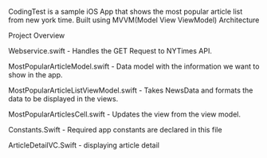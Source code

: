 CodingTest is a sample iOS App that shows the most popular article list from new york time. Built using MVVM(Model View ViewModel) Architecture

Project Overview 

Webservice.swift - Handles the GET Request to NYTimes API.

MostPopularArticleModel.swift - Data model with the information we want to show in the app.

MostPopularArticleListViewModel.swift - Takes NewsData and formats the data to be displayed in the views.

MostPopularArticlesCell.swift - Updates the view from the view model.

Constants.Swift - Required app constants are declared in this file

ArticleDetailVC.Swift - displaying article detail



